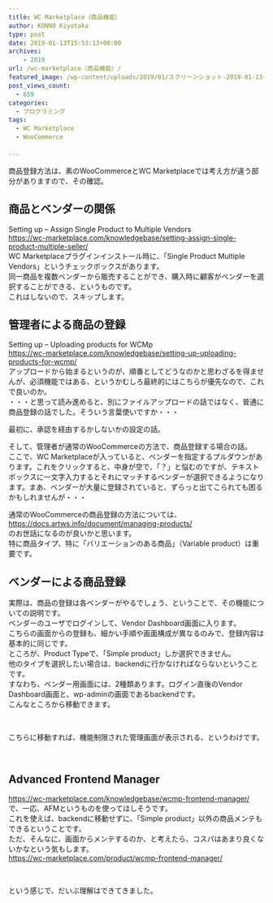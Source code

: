 ```yaml
---
title: WC Marketplace（商品機能）
author: KONNO Kiyotaka
type: post
date: 2019-01-13T15:53:13+00:00
archives:
    - 2019
url: /wc-marketplace（商品機能）/
featured_image: /wp-content/uploads/2019/01/スクリーンショット-2019-01-13-15.55.13.png
post_views_count:
  - 659
categories:
  - プログラミング
tags:
  - WC Marketplace
  - WooCommerce

---
```

商品登録方法は、素のWooCommerceとWC Marketplaceでは考え方が違う部分がありますので、その確認。

## 商品とベンダーの関係

Setting up – Assign Single Product to Multiple Vendors  
<a rel="noreferrer noopener" target="_blank" href="https://wc-marketplace.com/knowledgebase/setting-assign-single-product-multiple-seller/">https://wc-marketplace.com/knowledgebase/setting-assign-single-product-multiple-seller/</a>  
WC Marketplaceプラグインインストール時に、「Single Product Multiple Vendors」というチェックボックスがあります。  
同一商品を複数ベンダーから販売することができ、購入時に顧客がベンダーを選択することができる、というものです。  
これはしないので、スキップします。

## 管理者による商品の登録

Setting up – Uploading products for WCMp  
<a rel="noreferrer noopener" target="_blank" href="https://wc-marketplace.com/knowledgebase/setting-up-uploading-products-for-wcmp/">https://wc-marketplace.com/knowledgebase/setting-up-uploading-products-for-wcmp/</a>  
アップロードから始まるというのが、順番としてどうなのかと思わざるを得ませんが、必須機能ではある、というかむしろ最終的にはこちらが優先なので、これで良いのか。  
・・・と思って読み進めると、別にファイルアップロードの話ではなく、普通に商品登録の話でした。そういう言葉使いですか・・・

最初に、承認を経由するかしないかの設定の話。

そして、管理者が通常のWooCommerceの方法で、商品登録する場合の話。  
ここで、WC Marketplaceが入っていると、ベンダーを指定するプルダウンがあります。これをクリックすると、中身が空で、「？」と悩むのですが、テキストボックスに一文字入力するとそれにマッチするベンダーが選択できるようになります。まあ、ベンダーが大量に登録されていると、ずらっと出てこられても困るかもしれませんが・・・

通常のWooCommerceの商品登録の方法については、  
<a rel="noreferrer noopener" target="_blank" href="https://docs.artws.info/document/managing-products/">https://docs.artws.info/document/managing-products/</a>  
のお世話になるのが良いかと思います。  
特に商品タイプ、特に「バリエーションのある商品」（Variable product）は重要です。

## ベンダーによる商品登録

実際は、商品の登録は各ベンダーがやるでしょう、ということで、その機能についての説明です。  
ベンダーのユーザでログインして、Vendor Dashboard画面に入ります。  
こちらの画面からの登録も、細かい手順や画面構成が異なるのみで、登録内容は基本的に同じです。  
ところが、Product Typeで、「Simple product」しか選択できません。  
他のタイプを選択したい場合は、backendに行かなければならないということです。  
すなわち、ベンダー用画面には、2種類あります。ログイン直後のVendor Dashboard画面と、wp-adminの画面であるbackendです。  
こんなところから移動できます。<figure class="wp-block-image">

<img src="/uploads/2019/01/スクリーンショット-2019-01-13-23.50.34.png?fit=1024%2C382&ssl=1" alt="" class="wp-image-2612" srcset="/uploads/2019/01/スクリーンショット-2019-01-13-23.50.34.png?w=1398&ssl=1 1398w, /uploads/2019/01/スクリーンショット-2019-01-13-23.50.34.png?resize=300%2C112&ssl=1 300w, /uploads/2019/01/スクリーンショット-2019-01-13-23.50.34.png?resize=768%2C287&ssl=1 768w, /uploads/2019/01/スクリーンショット-2019-01-13-23.50.34.png?resize=1024%2C382&ssl=1 1024w" sizes="(max-width: 1000px) 100vw, 1000px" /> </figure> 

こちらに移動すれば、機能制限された管理画面が表示される、というわけです。<figure class="wp-block-image">

<img src="/uploads/2019/01/スクリーンショット-2019-01-13-23.51.53.png?fit=1024%2C670&ssl=1" alt="" class="wp-image-2614" srcset="/uploads/2019/01/スクリーンショット-2019-01-13-23.51.53.png?w=1850&ssl=1 1850w, /uploads/2019/01/スクリーンショット-2019-01-13-23.51.53.png?resize=300%2C196&ssl=1 300w, /uploads/2019/01/スクリーンショット-2019-01-13-23.51.53.png?resize=768%2C502&ssl=1 768w, /uploads/2019/01/スクリーンショット-2019-01-13-23.51.53.png?resize=1024%2C670&ssl=1 1024w" sizes="(max-width: 1000px) 100vw, 1000px" /> </figure> 

## Advanced Frontend Manager

<a rel="noreferrer noopener" target="_blank" href="https://wc-marketplace.com/knowledgebase/wcmp-frontend-manager/">https://wc-marketplace.com/knowledgebase/wcmp-frontend-manager/</a>  
で、一応、AFMというものを使ってほしそうです。  
これを使えば、backendに移動せずに、「Simple product」以外の商品メンテもできるということです。  
ただ、そんなに、画面からメンテするのか、と考えたら、コスパはあまり良くないかなという気もします。  
<a rel="noreferrer noopener" target="_blank" href="https://wc-marketplace.com/product/wcmp-frontend-manager/">https://wc-marketplace.com/product/wcmp-frontend-manager/</a><figure class="wp-block-image">

<img src="/uploads/2019/01/スクリーンショット-2019-01-13-23.56.51.png?fit=1024%2C506&ssl=1" alt="" class="wp-image-2613" srcset="/uploads/2019/01/スクリーンショット-2019-01-13-23.56.51.png?w=2250&ssl=1 2250w, /uploads/2019/01/スクリーンショット-2019-01-13-23.56.51.png?resize=300%2C148&ssl=1 300w, /uploads/2019/01/スクリーンショット-2019-01-13-23.56.51.png?resize=768%2C380&ssl=1 768w, /uploads/2019/01/スクリーンショット-2019-01-13-23.56.51.png?resize=1024%2C506&ssl=1 1024w, /uploads/2019/01/スクリーンショット-2019-01-13-23.56.51.png?w=2000&ssl=1 2000w" sizes="(max-width: 1000px) 100vw, 1000px" /> </figure> 

という感じで、だいぶ理解はできてきました。